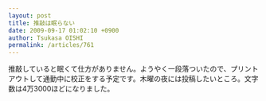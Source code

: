 ```yaml
---
layout: post
title: 推敲は眠らない
date: 2009-09-17 01:02:10 +0900
author: Tsukasa OISHI
permalink: /articles/761
---
```



推敲していると眠くて仕方がありません。ようやく一段落ついたので、プリントアウトして通勤中に校正をする予定です。木曜の夜には投稿したいところ。文字数は4万3000ほどになりました。  

